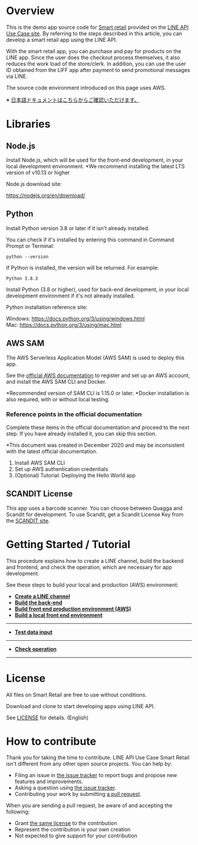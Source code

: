 # Overview

This is the demo app source code for [Smart retail](https://lineapiusecase.com/en/usecase/smartretail.html) provided on the [LINE API Use Case site](https://lineapiusecase.com/en/top.html). By referring to the steps described in this article, you can develop a smart retail app using the LINE API.

With the smart retail app, you can purchase and pay for products on the LINE app. Since the user does the checkout process themselves, it also reduces the work load of the store/clerk. In addition, you can use the user ID obtained from the LIFF app after payment to send promotional messages via LINE.

The source code environment introduced on this page uses AWS.

※ [日本語ドキュメントはこちらからご確認いただけます。](../../README.md)

# Libraries

## Node.js

Install Node.js, which will be used for the front-end development, in your local development environment.
*We recommend installing the latest LTS version of v10.13 or higher

Node.js download site:

https://nodejs.org/en/download/

## Python

Install Python version 3.8 or later if it isn't already installed.

You can check if it's installed by entering this command in Command Prompt or Terminal:

```
python --version
```

If Python is installed, the version will be returned. For example:

```
Python 3.8.3
```

Install Python (3.8 or higher), used for back-end development, in your local development environment if it's not already installed.

Python installation reference site:

Windows: https://docs.python.org/3/using/windows.html  
Mac: https://docs.python.org/3/using/mac.html

## AWS SAM

The AWS Serverless Application Model (AWS SAM) is used to deploy this app.

See the [official AWS documentation](https://docs.aws.amazon.com/serverless-application-model/latest/developerguide/serverless-sam-cli-install.html) to register and set up an AWS account, and install the AWS SAM CLI and Docker.

*Recommended version of SAM CLI is 1.15.0 or later.
*Docker installation is also required, with or without local testing.

### Reference points in the official documentation

Complete these items in the official documentation and proceed to the next step. If you have already installed it, you can skip this section.

*This document was created in December 2020 and may be inconsistent with the latest official documentation.

1. Install AWS SAM CLI
1. Set up AWS authentication credentials
1. (Optional) Tutorial: Deploying the Hello World app

## SCANDIT License

This app uses a barcode scanner. You can choose between Quagga and Scandit for development. To use Scandit, get a Scandit License Key from the [SCANDIT site](https://www.scandit.com).

# Getting Started / Tutorial

This procedure explains how to create a LINE channel, build the backend and frontend, and check the operation, which are necessary for app development.

See these steps to build your local and production (AWS) environment:

- **[Create a LINE channel](liff-channel-create.md)**
- **[Build the back-end](back-end-construction.md)**
- **[Build front end production environment (AWS)](front-end-construction.md)**
- **[Build a local front end environment](front-end-development-environment.md)**
***
- **[Test data input](test-data-charge.md)**
***
- **[Check operation](validation.md)**
***

# License

All files on Smart Retail are free to use without conditions.

Download and clone to start developing apps using LINE API.

See [LICENSE](LICENSE) for details. (English)

# How to contribute

Thank you for taking the time to contribute. LINE API Use Case Smart Retail isn't different from any other open source projects. You can help by:

- Filing an issue in [the issue tracker](https://github.com/line/line-api-use-case-smart-retail/issues) to report bugs and propose new features and improvements.
- Asking a question using [the issue tracker](https://github.com/line/line-api-use-case-smart-retail/issues).
- Contributing your work by submitting [a pull request](https://github.com/line/line-api-use-case-smart-retail/pulls).

When you are sending a pull request, be aware of and accepting the following:

- Grant [the same license](LICENSE) to the contribution
- Represent the contribution is your own creation
- Not expected to give support for your contribution
